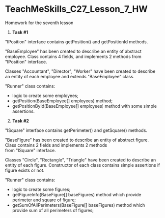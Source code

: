 # TeachMeSkills_C27_Lesson_7_HW
Homework for the seventh lesson

1. **Task #1**

"IPosition" interface contains getPosition() and getPositionId methods.

"BaseEmployee" has been created to describe an entity of abstract employee. Class contains 4 fields, 
and implements 2 methods from "IPosition" interface.

Classes "Accountant", "Director", "Worker" have been created to describe an entity of each employee 
and extends "BaseEmployee" class.

"Runner" class contains:
- logic to create some employees;
- getPosition(BaseEmployee[] employees) method;
- getPositionById(BaseEmployee[] employees) method with some simple assertions.

2. **Task #2**

"ISquare" interface contains getPerimeter() and getSquare() methods.

"BaseFigure" has been created to describe an entity of abstract figure. Class contains 2 fields and implements 2 methods  
from "ISquare" interface.

Classes "Circle", "Rectangle", "Triangle" have been created to describe an entity of each figure. Constructor of each 
class contains simple assertions if figure exists or not. 

"Runner" class contains:
- logic to create some figures;
- getFigureInfo(BaseFigure[] baseFigures) method which provide perimeter and square of figure;
- getSumOfAllPerimeters(BaseFigure[] baseFigures) method which provide sum of all perimeters of figures;
